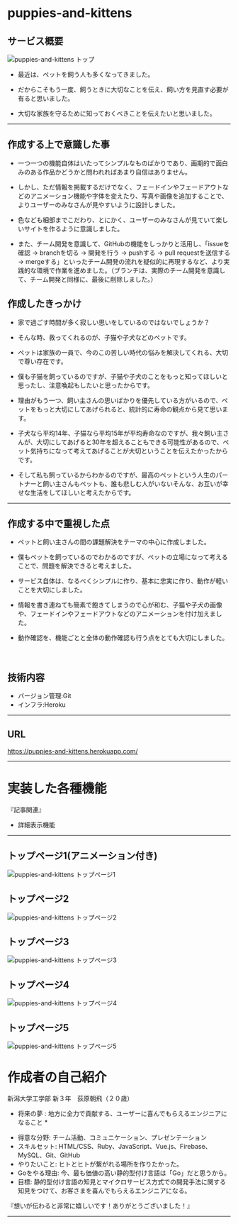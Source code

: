 # puppies-and-kittens

## サービス概要

![puppies-and-kittens トップ](https://i.gyazo.com/1683ee71fd1a865ff3c283a60977e9b9.jpg)

- 最近は、ペットを飼う人も多くなってきました。

- だからこそもう一度、飼うときに大切なことを伝え、飼い方を見直す必要が有ると思いました。

- 大切な家族を守るために知っておくべきことを伝えたいと思いました。

***
## 作成する上で意識した事

- 一つ一つの機能自体はいたってシンプルなものばかりであり、画期的で面白みのある作品かどうかと問われればあまり自信はありません。

- しかし、ただ情報を掲載するだけでなく、フェードインやフェードアウトなどのアニメーション機能や字体を変えたり、写真や画像を追加することで、よりユーザーのみなさんが見やすいように設計しました。

- 色なども細部までこだわり、とにかく、ユーザーのみなさんが見ていて楽しいサイトを作るように意識しました。

- また、チーム開発を意識して、GitHubの機能をしっかりと活用し、「issueを確認 -> branchを切る -> 開発を行う -> pushする -> pull requestを送信する -> mergeする」といったチーム開発の流れを疑似的に再現するなど、より実践的な環境で作業を進めました。（ブランチは、実際のチーム開発を意識して、チーム開発と同様に、最後に削除しました。）

## 作成したきっかけ

- 家で過ごす時間が多く寂しい思いをしているのではないでしょうか？

- そんな時、救ってくれるのが、子猫や子犬などのペットです。

- ペットは家族の一員で、今のこの苦しい時代の悩みを解決してくれる、大切で尊い存在です。

- 僕も子猫を飼っているのですが、子猫や子犬のことをもっと知ってほしいと思ったし、注意喚起もしたいと思ったからです。

- 理由がもう一つ、飼い主さんの思いばかりを優先している方がいるので、ペットをもっと大切にしてあげられると、統計的に寿命の観点から見て思います。

- 子犬なら平均14年、子猫なら平均15年が平均寿命なのですが、我々飼い主さんが、大切にしてあげると30年を超えることもできる可能性があるので、ペット気持ちになって考えてあげることが大切ということを伝えたかったからです。

- そして私も飼っているからわかるのですが、最高のペットという人生のパートナーと飼い主さんもペットも、誰も悲しむ人がいないそんな、お互いが幸せな生活をしてほしいと考えたからです。

***
## 作成する中で重視した点
- ペットと飼い主さんの間の課題解決をテーマの中心に作成しました。
 
- 僕もペットを飼っているのでわかるのですが、ペットの立場になって考えることで、問題を解決できると考えました。

- サービス自体は、なるべくシンプルに作り、基本に忠実に作り、動作が軽いことを大切にしました。

- 情報を書き連ねても簡素で飽きてしまうので心が和む、子猫や子犬の画像や、フェードインやフェードアウトなどのアニメーションを付け加えました。

- 動作確認を、機能ごとと全体の動作確認も行う点をとても大切にしました。

　
## 技術内容
- バージョン管理:Git
- インフラ:Heroku

***

## URL
https://puppies-and-kittens.herokuapp.com/

***

# 実装した各種機能

『記事関連』
- 詳細表示機能

***

## トップページ1(アニメーション付き)
![puppies-and-kittens トップページ1](https://i.gyazo.com/1683ee71fd1a865ff3c283a60977e9b9.jpg)

## トップページ2
![puppies-and-kittens トップページ2](https://i.gyazo.com/90de2b7790a7322cca1fd673f93eb45e.png)

## トップページ3
![puppies-and-kittens トップページ3](https://i.gyazo.com/b9ef08c4bbbdf81791e148ce86397cca.png)

## トップページ4
![puppies-and-kittens トップページ4](https://i.gyazo.com/c6b5e7eb809e116dcfaddacb661f77b3.png)

## トップページ5
![puppies-and-kittens トップページ5](https://i.gyazo.com/ac012ead5acc848e6776fd8afd407220.png)



# 作成者の自己紹介

新潟大学工学部 新３年　荻原朝飛（２０歳）

* 将来の夢 : 地方に全力で貢献する、ユーザーに喜んでもらえるエンジニアになること *

- 得意な分野: 
チーム活動、コミュニケーション、プレゼンテーション
- スキルセット: 
HTML/CSS、Ruby、JavaScript、Vue.js、Firebase、MySQL、Git、GitHub
- やりたいこと: 
ヒトとヒトが繋がれる場所を作りたかった。
- Goをやる理由: 
今、最も価値の高い静的型付け言語は「Go」だと思うから。
- 目標: 
静的型付け言語の知見とマイクロサービス方式での開発手法に関する知見をつけて、お客さまを喜んでもらえるエンジニアになる。

『想いが伝わると非常に嬉しいです！ありがとうございました！』

***

